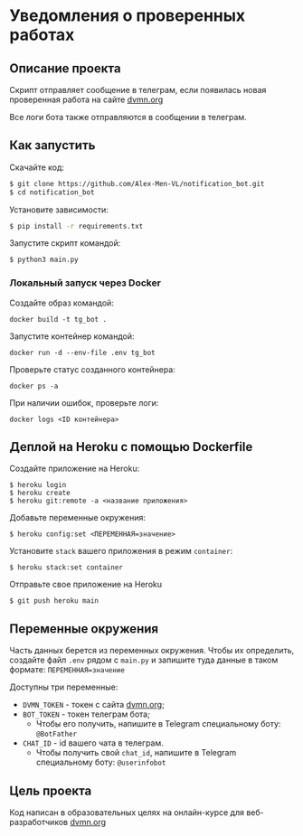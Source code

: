 # Уведомления о проверенных работах

## Описание проекта

Скрипт отправляет сообщение в телеграм, если появилась новая проверенная работа
на сайте [dvmn.org](https://dvmn.org/)

Все логи бота также отправляются в сообщении в телеграм.

## Как запустить

Скачайте код:

```bash
$ git clone https://github.com/Alex-Men-VL/notification_bot.git
$ cd notification_bot
```

Установите зависимости:

```bash
$ pip install -r requirements.txt
```

Запустите скрипт командой:

```bash
$ python3 main.py
```

### Локальный запуск через Docker

Создайте образ командой:

```shell
docker build -t tg_bot .
```

Запустите контейнер командой:

```shell
docker run -d --env-file .env tg_bot
```

Проверьте статус созданного контейнера:

```shell
docker ps -a
```

При наличии ошибок, проверьте логи:

```shell
docker logs <ID контейнера>
```

## Деплой на Heroku с помощью Dockerfile

Создайте приложение на Heroku:

```shell
$ heroku login
$ heroku create
$ heroku git:remote -a <название приложения>
```

Добавьте переменные окружения:

```shell
$ heroku config:set <ПЕРЕМЕННАЯ=значение>
```

Установите `stack` вашего приложения в режим `container`:

```shell
$ heroku stack:set container
```

Отправьте свое приложение на Heroku

```shell
$ git push heroku main
```

## Переменные окружения

Часть данных берется из переменных окружения. Чтобы их определить, создайте файл `.env` 
рядом с `main.py` и запишите туда данные в таком формате: `ПЕРЕМЕННАЯ=значение`

Доступны три переменные:
- `DVMN_TOKEN` - токен с сайта [dvmn.org](https://dvmn.org/api/docs/);
- `BOT_TOKEN` - токен телеграм бота;
  - Чтобы его получить, напишите в Telegram специальному боту: `@BotFather`
- `CHAT_ID` - id вашего чата в телеграм.
  - Чтобы получить свой `chat_id`, напишите в Telegram специальному боту: `@userinfobot`

## Цель проекта

Код написан в образовательных целях на онлайн-курсе для веб-разработчиков [dvmn.org](https://dvmn.org/)